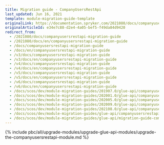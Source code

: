 ```yaml
---
title: Migration guide - CompanyUsersRestApi
last_updated: Jun 16, 2021
template: module-migration-guide-template
originalLink: https://documentation.spryker.com/2021080/docs/companyusersrestapi-migration-guide
originalArticleId: e34e7c88-d2e4-4a05-bef5-f49da84d9420
redirect_from:
  - /2021080/docs/companyusersrestapi-migration-guide
  - /2021080/docs/en/companyusersrestapi-migration-guide
  - /docs/companyusersrestapi-migration-guide
  - /docs/en/companyusersrestapi-migration-guide
  - /v3/docs/companyusersrestapi-migration-guide
  - /v3/docs/en/companyusersrestapi-migration-guide
  - /v4/docs/companyusersrestapi-migration-guide
  - /v4/docs/en/companyusersrestapi-migration-guide
  - /v5/docs/companyusersrestapi-migration-guide
  - /v5/docs/en/companyusersrestapi-migration-guide
  - /v6/docs/companyusersrestapi-migration-guide
  - /v6/docs/en/companyusersrestapi-migration-guide
  - /docs/scos/dev/module-migration-guides/201907.0/glue-api/companyusersrestapi-migration-guide.html
  - /docs/scos/dev/module-migration-guides/202001.0/glue-api/companyusersrestapi-migration-guide.html
  - /docs/scos/dev/module-migration-guides/202005.0/glue-api/companyusersrestapi-migration-guide.html
  - /docs/scos/dev/module-migration-guides/202009.0/glue-api/companyusersrestapi-migration-guide.html
  - /docs/scos/dev/module-migration-guides/202108.0/glue-api/companyusersrestapi-migration-guide.html
  - /docs/scos/dev/module-migration-guides/glue-api/companyusersrestapi-migration-guide.html
  - /docs/scos/dev/module-migration-guides/glue-api/migration-guide-companyusersrestapi.html
---
```


{% include pbc/all/upgrade-modules/upgrade-glue-api-modules/upgrade-the-companyusersrestapi-module.md %} <!-- To edit, see /_includes/pbc/all/upgrade-modules/upgrade-glue-api-modules/upgrade-the-companyusersrestapi-module.md -->
